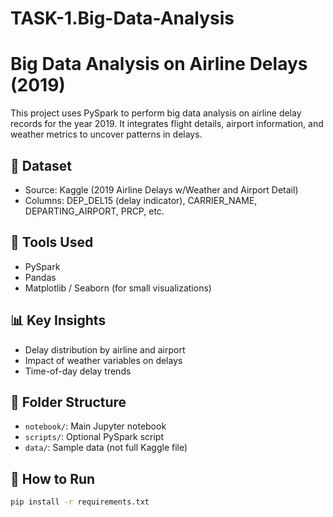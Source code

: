 # TASK-1.Big-Data-Analysis
# Big Data Analysis on Airline Delays (2019)

This project uses PySpark to perform big data analysis on airline delay records for the year 2019. It integrates flight details, airport information, and weather metrics to uncover patterns in delays.

## 📁 Dataset
- Source: Kaggle (2019 Airline Delays w/Weather and Airport Detail)
- Columns: DEP_DEL15 (delay indicator), CARRIER_NAME, DEPARTING_AIRPORT, PRCP, etc.

## 🚀 Tools Used
- PySpark
- Pandas
- Matplotlib / Seaborn (for small visualizations)

## 📊 Key Insights
- Delay distribution by airline and airport
- Impact of weather variables on delays
- Time-of-day delay trends

## 📁 Folder Structure
- `notebook/`: Main Jupyter notebook
- `scripts/`: Optional PySpark script
- `data/`: Sample data (not full Kaggle file)

## 🔧 How to Run
```bash
pip install -r requirements.txt
